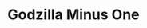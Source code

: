 ---
title: "Godzilla Minus One"
year: 2023
rating: 2
stars: "★★"
rewatched: false
permalink: "godzilla-minus-one"
watched_on: 2024-05-04
---